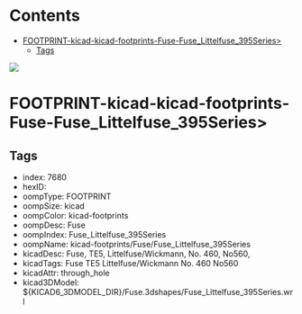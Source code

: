 



Contents
========

* [FOOTPRINT-kicad-kicad-footprints-Fuse-Fuse_Littelfuse_395Series>](#footprint-kicad-kicad-footprints-fuse-fuse_littelfuse_395series)
	* [Tags](#tags)
  
![][im]
# FOOTPRINT-kicad-kicad-footprints-Fuse-Fuse_Littelfuse_395Series>

## Tags

- index: 7680
- hexID: 
- oompType: FOOTPRINT
- oompSize: kicad
- oompColor: kicad-footprints
- oompDesc: Fuse
- oompIndex: Fuse_Littelfuse_395Series
- oompName: kicad-footprints/Fuse/Fuse_Littelfuse_395Series
- kicadDesc: Fuse, TE5, Littelfuse/Wickmann, No. 460, No560,
- kicadTags: Fuse TE5 Littelfuse/Wickmann No. 460 No560
- kicadAttr: through_hole
- kicad3DModel: ${KICAD6_3DMODEL_DIR}/Fuse.3dshapes/Fuse_Littelfuse_395Series.wrl



[im]: image.png
